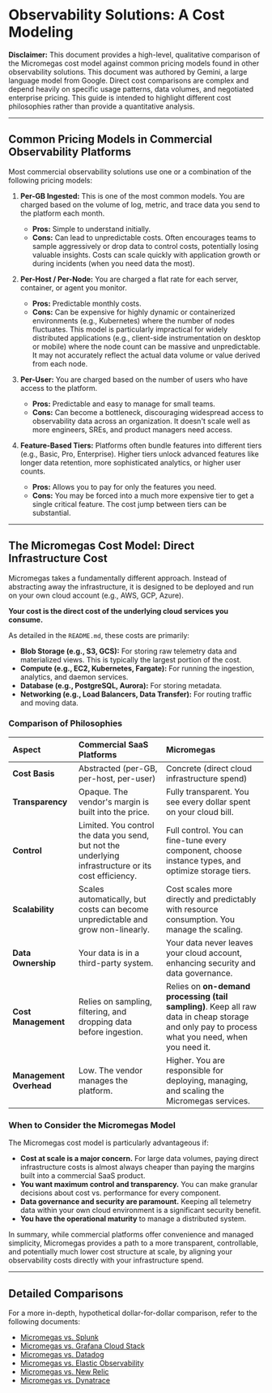 # Observability Solutions: A Cost Modeling

**Disclaimer:** This document provides a high-level, qualitative comparison of the Micromegas cost model against common pricing models found in other observability solutions. This document was authored by Gemini, a large language model from Google. Direct cost comparisons are complex and depend heavily on specific usage patterns, data volumes, and negotiated enterprise pricing. This guide is intended to highlight different cost philosophies rather than provide a quantitative analysis.

---

## Common Pricing Models in Commercial Observability Platforms

Most commercial observability solutions use one or a combination of the following pricing models:

1.  **Per-GB Ingested:** This is one of the most common models. You are charged based on the volume of log, metric, and trace data you send to the platform each month.
    *   **Pros:** Simple to understand initially.
    *   **Cons:** Can lead to unpredictable costs. Often encourages teams to sample aggressively or drop data to control costs, potentially losing valuable insights. Costs can scale quickly with application growth or during incidents (when you need data the most).

2.  **Per-Host / Per-Node:** You are charged a flat rate for each server, container, or agent you monitor.
    *   **Pros:** Predictable monthly costs.
    *   **Cons:** Can be expensive for highly dynamic or containerized environments (e.g., Kubernetes) where the number of nodes fluctuates. This model is particularly impractical for widely distributed applications (e.g., client-side instrumentation on desktop or mobile) where the node count can be massive and unpredictable. It may not accurately reflect the actual data volume or value derived from each node.

3.  **Per-User:** You are charged based on the number of users who have access to the platform.
    *   **Pros:** Predictable and easy to manage for small teams.
    *   **Cons:** Can become a bottleneck, discouraging widespread access to observability data across an organization. It doesn't scale well as more engineers, SREs, and product managers need access.

4.  **Feature-Based Tiers:** Platforms often bundle features into different tiers (e.g., Basic, Pro, Enterprise). Higher tiers unlock advanced features like longer data retention, more sophisticated analytics, or higher user counts.
    *   **Pros:** Allows you to pay for only the features you need.
    *   **Cons:** You may be forced into a much more expensive tier to get a single critical feature. The cost jump between tiers can be substantial.

---

## The Micromegas Cost Model: Direct Infrastructure Cost

Micromegas takes a fundamentally different approach. Instead of abstracting away the infrastructure, it is designed to be deployed and run on your own cloud account (e.g., AWS, GCP, Azure).

**Your cost is the direct cost of the underlying cloud services you consume.**

As detailed in the `README.md`, these costs are primarily:

*   **Blob Storage (e.g., S3, GCS):** For storing raw telemetry data and materialized views. This is typically the largest portion of the cost.
*   **Compute (e.g., EC2, Kubernetes, Fargate):** For running the ingestion, analytics, and daemon services.
*   **Database (e.g., PostgreSQL, Aurora):** For storing metadata.
*   **Networking (e.g., Load Balancers, Data Transfer):** For routing traffic and moving data.

### Comparison of Philosophies

| Aspect | Commercial SaaS Platforms | Micromegas |
| :--- | :--- | :--- |
| **Cost Basis** | Abstracted (per-GB, per-host, per-user) | Concrete (direct cloud infrastructure spend) |
| **Transparency** | Opaque. The vendor's margin is built into the price. | Fully transparent. You see every dollar spent on your cloud bill. |
| **Control** | Limited. You control the data you send, but not the underlying infrastructure or its cost efficiency. | Full control. You can fine-tune every component, choose instance types, and optimize storage tiers. |
| **Scalability** | Scales automatically, but costs can become unpredictable and grow non-linearly. | Cost scales more directly and predictably with resource consumption. You manage the scaling. |
| **Data Ownership** | Your data is in a third-party system. | Your data never leaves your cloud account, enhancing security and data governance. |
| **Cost Management** | Relies on sampling, filtering, and dropping data before ingestion. | Relies on **on-demand processing (tail sampling)**. Keep all raw data in cheap storage and only pay to process what you need, when you need it. |
| **Management Overhead** | Low. The vendor manages the platform. | Higher. You are responsible for deploying, managing, and scaling the Micromegas services. |

### When to Consider the Micromegas Model

The Micromegas cost model is particularly advantageous if:

*   **Cost at scale is a major concern.** For large data volumes, paying direct infrastructure costs is almost always cheaper than paying the margins built into a commercial SaaS product.
*   **You want maximum control and transparency.** You can make granular decisions about cost vs. performance for every component.
*   **Data governance and security are paramount.** Keeping all telemetry data within your own cloud environment is a significant security benefit.
*   **You have the operational maturity** to manage a distributed system.

In summary, while commercial platforms offer convenience and managed simplicity, Micromegas provides a path to a more transparent, controllable, and potentially much lower cost structure at scale, by aligning your observability costs directly with your infrastructure spend.

---

## Detailed Comparisons

For a more in-depth, hypothetical dollar-for-dollar comparison, refer to the following documents:

*   [Micromegas vs. Splunk](./MICROMEGAS_VS_SPLUNK.md)
*   [Micromegas vs. Grafana Cloud Stack](./MICROMEGAS_VS_GRAFANA.md)
*   [Micromegas vs. Datadog](./MICROMEGAS_VS_DATADOG.md)
*   [Micromegas vs. Elastic Observability](./MICROMEGAS_VS_ELASTIC.md)
*   [Micromegas vs. New Relic](./MICROMEGAS_VS_NEWRELIC.md)
*   [Micromegas vs. Dynatrace](./MICROMEGAS_VS_DYNATRACE.md)